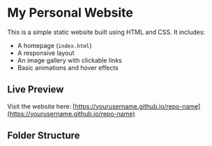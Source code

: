 # My Personal Website

This is a simple static website built using HTML and CSS. It includes:

- A homepage (`index.html`)
- A responsive layout
- An image gallery with clickable links
- Basic animations and hover effects

## Live Preview

Visit the website here: [https://yourusername.github.io/repo-name](https://yourusername.github.io/repo-name)

## Folder Structure
